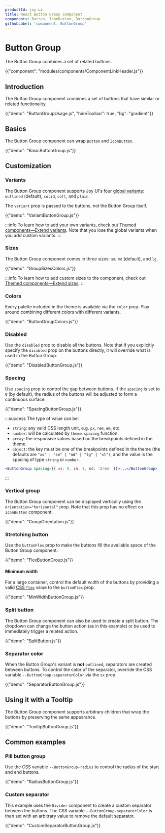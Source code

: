 ```yaml
---
productId: joy-ui
title: React Button Group component
components: Button, IconButton, ButtonGroup
githubLabel: 'component: ButtonGroup'
---
```


# Button Group

<p class="description">The Button Group combines a set of related buttons.</p>

{{"component": "modules/components/ComponentLinkHeader.js"}}

## Introduction

The Button Group component combines a set of buttons that have similar or related functionality.

{{"demo": "ButtonGroupUsage.js", "hideToolbar": true, "bg": "gradient"}}

## Basics

The Button Group component can wrap [`Button`](/joy-ui/react-button/) and [`IconButton`](/joy-ui/react-button/#icon-button).

{{"demo": "BasicButtonGroup.js"}}

## Customization

### Variants

The Button Group component supports Joy UI's four [global variants](/joy-ui/main-features/global-variants/): `outlined` (default), `solid`, `soft`, and `plain`.

The `variant` prop is passed to the buttons, not the Button Group itself.

{{"demo": "VariantButtonGroup.js"}}

:::info
To learn how to add your own variants, check out [Themed components—Extend variants](/joy-ui/customization/themed-components/#extend-variants).
Note that you lose the global variants when you add custom variants.
:::

### Sizes

The Button Group component comes in three sizes: `sm`, `md` (default), and `lg`.

{{"demo": "GroupSizesColors.js"}}

:::info
To learn how to add custom sizes to the component, check out [Themed components—Extend sizes](/joy-ui/customization/themed-components/#extend-sizes).
:::

### Colors

Every palette included in the theme is available via the `color` prop.
Play around combining different colors with different variants.

{{"demo": "ButtonGroupColors.js"}}

### Disabled

Use the `disabled` prop to disable all the buttons.
Note that if you explicitly specify the `disabled` prop on the buttons directly, it will override what is used in the Button Group.

{{"demo": "DisabledButtonGroup.js"}}

### Spacing

Use `spacing` prop to control the gap between buttons. If the `spacing` is set to `0` (by default), the radius of the buttons will be adjusted to form a continuous surface.

{{"demo": "SpacingButtonGroup.js"}}

:::success
The type of value can be:

- `string`: any valid CSS length unit, e.g. `px`, `rem`, `em`, etc.
- `number`: will be calculated by `theme.spacing` function.
- `array`: the responsive values based on the breakpoints defined in the theme.
- `object`: the key must be one of the breakpoints defined in the theme (the defaults are `"xs" | "sm" | "md" | "lg" | "xl")`, and the value is the spacing of type `string` or `number`.

```jsx
<ButtonGroup spacing={{ xs: 0, sm: 1, md: '2rem' }}>...</ButtonGroup>
```

:::

### Vertical group

The Button Group component can be displayed vertically using the `orientation="horizontal"` prop.
Note that this prop has no effect on `IconButton` component.

{{"demo": "GroupOrientation.js"}}

### Stretching button

Use the `buttonFlex` prop to make the buttons fill the available space of the Button Group component.

{{"demo": "FlexButtonGroup.js"}}

#### Minimum width

For a large container, control the default width of the buttons by providing a valid [CSS `flex`](https://developer.mozilla.org/en-US/docs/Web/CSS/flex) value to the `buttonFlex` prop.

{{"demo": "MinWidthButtonGroup.js"}}

### Split button

The Button Group component can also be used to create a split button.
The dropdown can change the button action (as in this example) or be used to immediately trigger a related action.

{{"demo": "SplitButton.js"}}

### Separator color

When the Button Group's variant is <b>not</b> `outlined`, separators are created between buttons.
To control the color of the separator, override the CSS variable `--ButtonGroup-separatorColor` via the `sx` prop.

{{"demo": "SeparatorButtonGroup.js"}}

## Using it with a Tooltip

The Button Group component supports arbitrary children that wrap the buttons by preserving the same appearance.

{{"demo": "TooltipButtonGroup.js"}}

## Common examples

### Pill button group

Use the CSS variable `--ButtonGroup-radius` to control the radius of the start and end buttons.

{{"demo": "RadiusButtonGroup.js"}}

### Custom separator

This example uses the `Divider` component to create a custom separator between the buttons.
The CSS variable `--ButtonGroup-separatorColor` is then set with an arbitrary value to remove the default separator.

{{"demo": "CustomSeparatorButtonGroup.js"}}
